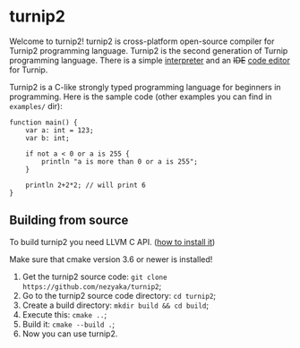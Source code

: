# turnip2

Welcome to turnip2! turnip2 is cross-platform open-source compiler for Turnip2 programming language. Turnip2 is the second generation of Turnip programming language.
There is a simple [interpreter](https://github.com/NEzyaka/Turnip-Runner) and an ~~IDE~~ [code editor](https://github.com/NEzyaka/Turnip-Editor) for Turnip.

Turnip2 is a C-like strongly typed programming language for beginners in programming.
Here is the sample code (other examples you can find in `examples/` dir):
```
function main() {
    var a: int = 123;
    var b: int;

    if not a < 0 or a is 255 {
        println "a is more than 0 or a is 255";
    }

    println 2+2*2; // will print 6
}
```

## Building from source
To build turnip2 you need LLVM C API. ([how to install it](http://llvm.org/docs/GettingStarted.html))

Make sure that cmake version 3.6 or newer is installed!

1. Get the turnip2 source code: `git clone https://github.com/nezyaka/turnip2`;
2. Go to the turnip2 source code directory: `cd turnip2`;
3. Create a build directory: `mkdir build && cd build`;
4. Execute this: `cmake ..`;
5. Build it: `cmake --build .`;
6. Now you can use turnip2.

